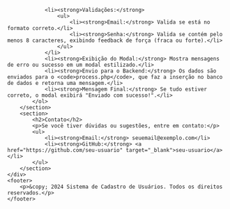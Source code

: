                 <li><strong>Validações:</strong>
                    <ul>
                        <li><strong>Email:</strong> Valida se está no formato correto.</li>
                        <li><strong>Senha:</strong> Valida se contém pelo menos 8 caracteres, exibindo feedback de força (fraca ou forte).</li>
                    </ul>
                </li>
                <li><strong>Exibição do Modal:</strong> Mostra mensagens de erro ou sucesso em um modal estilizado.</li>
                <li><strong>Envio para o Backend:</strong> Os dados são enviados para o <code>process.php</code>, que faz a inserção no banco de dados e retorna uma mensagem.</li>
                <li><strong>Mensagem Final:</strong> Se tudo estiver correto, o modal exibirá "Enviado com sucesso!".</li>
            </ol>
        </section>
        <section>
            <h2>Contato</h2>
            <p>Se você tiver dúvidas ou sugestões, entre em contato:</p>
            <ul>
                <li><strong>Email:</strong> seuemail@exemplo.com</li>
                <li><strong>GitHub:</strong> <a href="https://github.com/seu-usuario" target="_blank">seu-usuario</a></li>
            </ul>
        </section>
    </div>
    <footer>
        <p>&copy; 2024 Sistema de Cadastro de Usuários. Todos os direitos reservados.</p>
    </footer>
</body>
</html>
